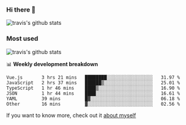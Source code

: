 ### Hi there 👋

<!--
**HondryTravis/HondryTravis** is a ✨ _special_ ✨ repository because its `README.md` (this file) appears on your GitHub profile.

Here are some ideas to get you started:

- 🔭 I’m currently working on ...
- 🌱 I’m currently learning ...
- 👯 I’m looking to collaborate on ...
- 🤔 I’m looking for help with ...
- 💬 Ask me about ...
- 📫 How to reach me: ...
- 😄 Pronouns: ...
- ⚡ Fun fact: ...
-->

![travis's github stats](https://github-readme-stats.vercel.app/api?username=HondryTravis&hide=stars)
### Most used
![travis's github stats](https://github-readme-stats.anuraghazra1.vercel.app/api/top-langs/?username=HondryTravis&layout=compact&hide_title=true)

📊 **Weekly development breakdown**

<!--START_SECTION:waka-->

```text
Vue.js       3 hrs 21 mins   ████████░░░░░░░░░░░░░░░░░   31.97 %
JavaScript   2 hrs 37 mins   ██████▒░░░░░░░░░░░░░░░░░░   25.01 %
TypeScript   1 hr 46 mins    ████▒░░░░░░░░░░░░░░░░░░░░   16.90 %
JSON         1 hr 44 mins    ████░░░░░░░░░░░░░░░░░░░░░   16.61 %
YAML         39 mins         █▓░░░░░░░░░░░░░░░░░░░░░░░   06.18 %
Other        16 mins         ▓░░░░░░░░░░░░░░░░░░░░░░░░   02.56 %
```

<!--END_SECTION:waka-->

If you want to know more, check out it [about myself](https://hondrytravis.github.io/)
